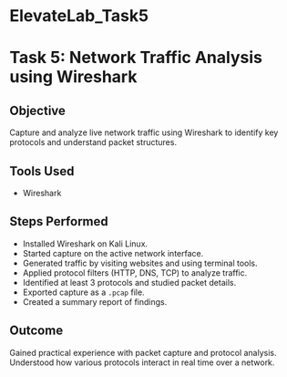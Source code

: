 # ElevateLab_Task5
# Task 5: Network Traffic Analysis using Wireshark

## Objective
Capture and analyze live network traffic using Wireshark to identify key protocols and understand packet structures.

## Tools Used
- Wireshark

## Steps Performed
- Installed Wireshark on Kali Linux.
- Started capture on the active network interface.
- Generated traffic by visiting websites and using terminal tools.
- Applied protocol filters (HTTP, DNS, TCP) to analyze traffic.
- Identified at least 3 protocols and studied packet details.
- Exported capture as a `.pcap` file.
- Created a summary report of findings.

## Outcome
Gained practical experience with packet capture and protocol analysis. Understood how various protocols interact in real time over a network.
